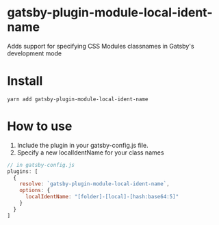 # gatsby-plugin-module-local-ident-name

Adds support for specifying CSS Modules classnames in Gatsby's development mode

# Install

`yarn add gatsby-plugin-module-local-ident-name`

# How to use

1. Include the plugin in your gatsby-config.js file.
1. Specify a new localIdentName for your class names

```javascript
// in gatsby-config.js
plugins: [
  {
    resolve: `gatsby-plugin-module-local-ident-name`,
    options: {
      localIdentName: "[folder]-[local]-[hash:base64:5]"
    }
  }
]
```